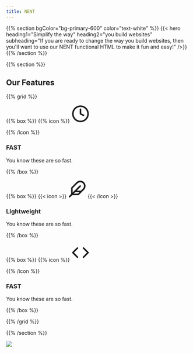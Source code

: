 ```yaml
---
title: NENT
---
```


{{% section bgColor="bg-primary-600" color="text-white" %}}
  {{< hero heading1="Simplify the way" heading2="you build websites" subheading="If you are ready to change the way you build websites, then you'll want to use our NENT functional HTML to make it fun and easy!" />}}
{{% /section %}}

{{% section %}}

## Our Features

{{% grid %}}

{{% box %}}
{{% icon %}}
<svg xmlns="http://www.w3.org/2000/svg" width="50" height="50" viewBox="0 0 24 24" fill="none" stroke="currentColor" stroke-width="2" stroke-linecap="round" stroke-linejoin="round" class="text-white"><circle cx="12" cy="12" r="10"></circle><polyline points="12 6 12 12 16 14"></polyline></svg>

{{% /icon %}}

### FAST

You know these are so fast.

{{% /box %}}

{{% box %}}
{{< icon >}}
<svg xmlns="http://www.w3.org/2000/svg" width="50" height="50" viewBox="0 0 24 24" fill="none" stroke="currentColor" stroke-width="2" stroke-linecap="round" stroke-linejoin="round" class=" text-white"><path d="M20.24 12.24a6 6 0 0 0-8.49-8.49L5 10.5V19h8.5z"></path><line x1="16" y1="8" x2="2" y2="22"></line><line x1="17.5" y1="15" x2="9" y2="15"></line></svg>
{{< /icon >}}

### Lightweight

You know these are so fast.

{{% /box %}}

{{% box %}}
{{% icon %}}
<svg xmlns="http://www.w3.org/2000/svg" width="50" height="50" viewBox="0 0 24 24" fill="none" stroke="currentColor" stroke-width="2" stroke-linecap="round" stroke-linejoin="round" class="text-white"><polyline points="16 18 22 12 16 6"></polyline><polyline points="8 6 2 12 8 18"></polyline></svg>

{{% /icon %}}

### FAST

You know these are so fast.

{{% /box %}}

{{% /grid %}}

{{% /section %}}

<img src="/icons/icon.png" class="h-6 sm:h-9" />
